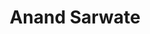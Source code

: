 ---
title: Anand Sarwate

# Listing view
view: compact

# Optional banner image (relative to `assets/media/` folder).
banner:
  caption: ''
  image: ''
---
